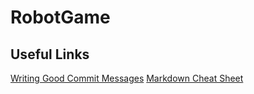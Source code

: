 # RobotGame

## Useful Links
[Writing Good Commit Messages](https://github.com/erlang/otp/wiki/Writing-good-commit-messages)
[Markdown Cheat Sheet](https://github.com/adam-p/markdown-here/wiki/Markdown-Cheatsheet)
